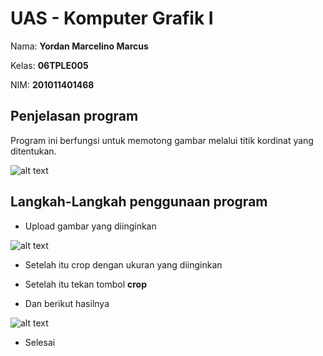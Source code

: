 # UAS - Komputer Grafik I

Nama: **Yordan Marcelino Marcus**

Kelas: **06TPLE005**

NIM: **201011401468**

## Penjelasan program

Program ini berfungsi untuk memotong gambar melalui titik kordinat yang ditentukan.

![alt text](https://github.com/yordan-marcelino-marcus/UAS_KOMPUTER_GRAFIK_I_YORDAN_MARCELINO_MARCUS_201011401468_06TPLE005/blob/main/img/1.png?raw=true)

## Langkah-Langkah penggunaan program

- Upload gambar yang diinginkan

![alt text](https://github.com/yordan-marcelino-marcus/UAS_KOMPUTER_GRAFIK_I_YORDAN_MARCELINO_MARCUS_201011401468_06TPLE005/blob/main/img/2.png?raw=true)

- Setelah itu crop dengan ukuran yang diinginkan

- Setelah itu tekan tombol **crop**
- Dan berikut hasilnya

![alt text](https://github.com/yordan-marcelino-marcus/UAS_KOMPUTER_GRAFIK_I_YORDAN_MARCELINO_MARCUS_201011401468_06TPLE005/blob/main/img/3.png?raw=true)

- Selesai
